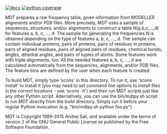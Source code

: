 [![docs](https://readthedocs.org/projects/mdt/badge/)](http://mdt.readthedocs.org/) [![python coverage](https://salilab.org/coverage/stat/?s=mdt&t=python)](http://salilab.org/coverage/mdt/python/)

MDT prepares a raw frequency table, given information from MODELLER alignments
and/or PDB files. More precisely, MDT uses a sample of sequences, structures,
and/or alignments to construct a table N(a,b,c,...,d) for features
a, b, c, ..., d. The sample for generating the frequencies N is obtained
depending on the type of features a, b, c, ..., d. The sample can contain
individual proteins, pairs of proteins, pairs of residues in proteins,
pairs of aligned residues, pairs of aligned pairs of residues, chemical bonds,
angles, dihedral angles, and pairs of tuples of atoms. Some features work
with triple alignments, too. All the needed features a, b, c, ..., d
are calculated automatically from the sequences, alignments, and/or PDB files.
The feature bins are defined by the user when each feature is created.

To build MDT, simply type 'scons' in this directory. To run it, use
'scons install' to install it (you may need to set command line options to
install files in the correct locations - see 'scons -h') and then run MDT
scripts just like any other Python script. Alternatively, you can use the
bin/mdtpy.sh script to run MDT directly from the build directory. Simply
run it before your regular Python invocation (e.g. "bin/mdtpy.sh python foo.py")

MDT is Copyright 1989-2015 Andrej Sali, and available under the terms of
version 2 of the GNU General Public License as published by the
Free Software Foundation.
